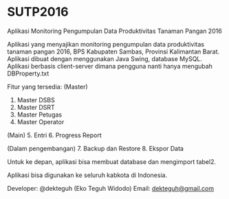 # SUTP2016
Aplikasi Monitoring Pengumpulan Data Produktivitas Tanaman Pangan 2016

Aplikasi yang menyajikan monitoring pengumpulan data produktivitas tanaman pangan 2016, BPS Kabupaten Sambas, Provinsi Kalimantan Barat.
Aplikasi dibuat dengan menggunakan Java Swing, database MySQL.
Aplikasi berbasis client-server dimana pengguna nanti hanya mengubah DBProperty.txt

Fitur yang tersedia:
(Master)
1. Master DSBS
2. Master DSRT
3. Master Petugas
4. Master Operator

(Main)
5. Entri
6. Progress Report

(Dalam pengembangan)
7. Backup dan Restore
8. Ekspor Data

Untuk ke depan, aplikasi bisa membuat database dan mengimport tabel2.

Aplikasi bisa digunakan ke seluruh kabkota di Indonesia.

Developer: @dekteguh (Eko Teguh Widodo)
Email: dekteguh@gmail.com
